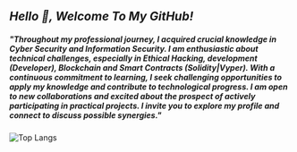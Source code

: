 ## <i>Hello 👋, Welcome To My GitHub!</i>

##### "Throughout my professional journey, I acquired crucial knowledge in Cyber Security and Information Security. I am enthusiastic about technical challenges, especially in Ethical Hacking, development (Developer), Blockchain and Smart Contracts (Solidity|Vyper). With a continuous commitment to learning, I seek challenging opportunities to apply my knowledge and contribute to technological progress. I am open to new collaborations and excited about the prospect of actively participating in practical projects. I invite you to explore my profile and connect to discuss possible synergies."

![Top Langs](https://github-readme-stats.vercel.app/api/top-langs/?username=tevolve&layout=compact&theme=highcontrast)




